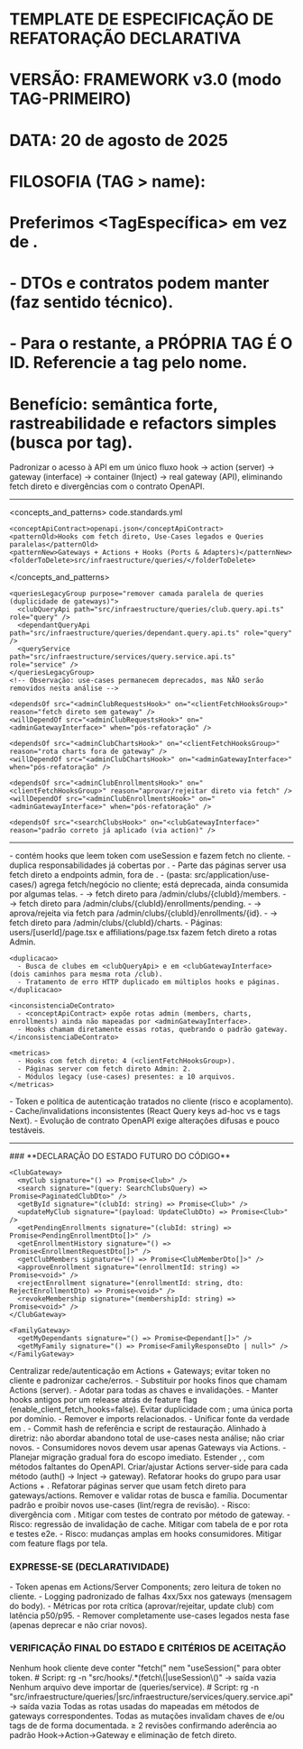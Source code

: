 # TEMPLATE DE ESPECIFICAÇÃO DE REFATORAÇÃO DECLARATIVA
# VERSÃO: FRAMEWORK v3.0 (modo TAG-PRIMEIRO)
# DATA: 20 de agosto de 2025
#
# FILOSOFIA (TAG > name):
# Preferimos <TagEspecífica> em vez de <tipo name="tag-específica">.
#   - DTOs e contratos podem manter <property name=".." type=".."> (faz sentido técnico).
#   - Para o restante, a PRÓPRIA TAG É O ID. Referencie a tag pelo nome.
# Benefício: semântica forte, rastreabilidade e refactors simples (busca por tag).

<task>
Padronizar o acesso à API em um único fluxo hook → action (server) → gateway (interface) → container (Inject) → real gateway (API), eliminando fetch direto e divergências com o contrato OpenAPI.
</task>

__________________________________________________________________________________________

<reference>

  <concepts_and_patterns>
    <projectCodeStandards>code.standards.yml</projectCodeStandards>

    <conceptApiContract>openapi.json</conceptApiContract>
    <patternOld>Hooks com fetch direto, Use-Cases legados e Queries paralelas</patternOld>
    <patternNew>Gateways + Actions + Hooks (Ports & Adapters)</patternNew>
    <folderToDelete>src/infraestructure/queries/</folderToDelete>
  </concepts_and_patterns>

  <filesToDelete>
    <clientFetchHooksGroup purpose="remover fetch direto do cliente">
      <adminClubMembersHook path="src/hooks/use-admin-club-members.ts" role="hook" />
      <adminClubRequestsHook path="src/hooks/use-admin-club-requests.ts" role="hook" />
      <adminClubEnrollmentsHook path="src/hooks/use-admin-club-enrollments.ts" role="hook" />
      <adminClubChartsHook path="src/hooks/use-admin-club-charts.ts" role="hook" />
    </clientFetchHooksGroup>

    <queriesLegacyGroup purpose="remover camada paralela de queries (duplicidade de gateways)">
      <clubQueryApi path="src/infraestructure/queries/club.query.api.ts" role="query" />
      <dependantQueryApi path="src/infraestructure/queries/dependant.query.api.ts" role="query" />
      <queryService path="src/infraestructure/services/query.service.api.ts" role="service" />
    </queriesLegacyGroup>
    <!-- Observação: use-cases permanecem deprecados, mas NÃO serão removidos nesta análise -->
  </filesToDelete>

  <interfacesToModify>
    <adminGatewayInterface path="src/application/gateways/admin.gateway.ts"
                           desiredContractRef="<AdminGateway>"
                           rationale="alinhar todas rotas Admin do OpenAPI em uma única porta" />
    <clubGatewayInterface path="src/application/gateways/club.gateway.ts"
                          desiredContractRef="<ClubGateway>"
                          rationale="concentrar operações do diretor (club-management) e busca de clubes" />
    <familyGatewayInterface path="src/application/gateways/family.gateway.ts"
                            desiredContractRef="<FamilyGateway>"
                            rationale="expor operações de família (meus dependentes/família)" />
  </interfacesToModify>

  <refs>
    <dependsOf src="<adminClubMembersHook>" on="<clientFetchHooksGroup>" reason="token no cliente e fetch direto" />
    <willDependOf src="<adminClubMembersHook>" on="<adminGatewayInterface>" when="pós-refatoração" />

    <dependsOf src="<adminClubRequestsHook>" on="<clientFetchHooksGroup>" reason="fetch direto sem gateway" />
    <willDependOf src="<adminClubRequestsHook>" on="<adminGatewayInterface>" when="pós-refatoração" />

    <dependsOf src="<adminClubChartsHook>" on="<clientFetchHooksGroup>" reason="rota charts fora de gateway" />
    <willDependOf src="<adminClubChartsHook>" on="<adminGatewayInterface>" when="pós-refatoração" />

    <dependsOf src="<adminClubEnrollmentsHook>" on="<clientFetchHooksGroup>" reason="aprovar/rejeitar direto via fetch" />
    <willDependOf src="<adminClubEnrollmentsHook>" on="<adminGatewayInterface>" when="pós-refatoração" />

    <dependsOf src="<searchClubsHook>" on="<clubGatewayInterface>" reason="padrão correto já aplicado (via action)" />
  </refs>

</reference>

__________________________________________________________________________________________

<as-is>
  <contextoArquitetural>
    - <clientFetchHooksGroup> contém hooks que leem token com useSession e fazem fetch no cliente.
    - <queriesLegacyGroup> duplica responsabilidades já cobertas por <clubGatewayInterface>.
    - Parte das páginas server usa fetch direto a endpoints admin, fora de <adminGatewayInterface>.
    - <applicationUseCasesLegacy> (pasta: src/application/use-cases/) agrega fetch/negócio no cliente; está deprecada, ainda consumida por algumas telas.
  </contextoArquitetural>

  <evidencias>
    <acoplamento>
      - <adminClubMembersHook> → fetch direto para /admin/clubs/{clubId}/members.
      - <adminClubRequestsHook> → fetch direto para /admin/clubs/{clubId}/enrollments/pending.
      - <adminClubEnrollmentsHook> → aprova/rejeita via fetch para /admin/clubs/{clubId}/enrollments/{id}.
      - <adminClubChartsHook> → fetch direto para /admin/clubs/{clubId}/charts.
      - Páginas: users/[userId]/page.tsx e affiliations/page.tsx fazem fetch direto a rotas Admin.
    </acoplamento>

    <duplicacao>
      - Busca de clubes em <clubQueryApi> e em <clubGatewayInterface> (dois caminhos para mesma rota /club).
      - Tratamento de erro HTTP duplicado em múltiplos hooks e páginas.
    </duplicacao>

    <inconsistenciaDeContrato>
      - <conceptApiContract> expõe rotas admin (members, charts, enrollments) ainda não mapeadas por <adminGatewayInterface>.
      - Hooks chamam diretamente essas rotas, quebrando o padrão gateway.
    </inconsistenciaDeContrato>

    <metricas>
      - Hooks com fetch direto: 4 (<clientFetchHooksGroup>).
      - Páginas server com fetch direto Admin: 2.
      - Módulos legacy (use-cases) presentes: ≥ 10 arquivos.
    </metricas>
  </evidencias>

  <consequencias>
    - Token e política de autenticação tratados no cliente (risco e acoplamento).
    - Cache/invalidations inconsistentes (React Query keys ad-hoc vs <QueryKeys> e tags Next).
    - Evolução de contrato OpenAPI exige alterações difusas e pouco testáveis.
  </consequencias>
</as-is>

__________________________________________________________________________________________

<to-be>
### **DECLARAÇÃO DO ESTADO FUTURO DO CÓDIGO**

<apiLayerStandardization>

  <designPatterns>
    <Gateway />
    <ActionsServerOnly />
    <PortsAndAdapters />
    <DependencyInjection />
  </designPatterns>

  <dataContracts>
    <AdminGateway>
      <getAffiliations signature="() => Promise<Family[]>" />
      <getClubs signature="() => Promise<Club[]>" />
      <getEnrollments signature="() => Promise<EnrollmentRequest[]>" />
      <getUsers signature="() => Promise<User[]>" />
      <getUserById signature="(userId: string) => Promise<User>" />
      <searchUsers signature="(query: SearchUsersQuery) => Promise<PaginatedUsersDto>" />
      <changeClubPrincipal signature="(clubId: string, dto: ChangePrincipalDto) => Promise<void>" />
      <updateClub signature="(clubId: string, payload: UpdateClubByAdminDto) => Promise<Club>" />
      <getClubMembers signature="(clubId: string) => Promise<ClubMemberDto[]>" />
      <getClubPendingEnrollments signature="(clubId: string) => Promise<PendingEnrollmentDto[]>" />
      <approveClubEnrollment signature="(clubId: string, enrollmentId: string) => Promise<void>" />
      <rejectClubEnrollment signature="(clubId: string, enrollmentId: string, dto: RejectEnrollmentDto) => Promise<void>" />
      <getClubCharts signature="(clubId: string) => Promise<ClubChartsDto>" />
      <getUserFamily signature="(userId: string) => Promise<FamilyResponseDto>" />
    </AdminGateway>

    <ClubGateway>
      <myClub signature="() => Promise<Club>" />
      <search signature="(query: SearchClubsQuery) => Promise<PaginatedClubDto>" />
      <getById signature="(clubId: string) => Promise<Club>" />
      <updateMyClub signature="(payload: UpdateClubDto) => Promise<Club>" />
      <getPendingEnrollments signature="(clubId: string) => Promise<PendingEnrollmentDto[]>" />
      <getEnrollmentHistory signature="() => Promise<EnrollmentRequestDto[]>" />
      <getClubMembers signature="() => Promise<ClubMemberDto[]>" />
      <approveEnrollment signature="(enrollmentId: string) => Promise<void>" />
      <rejectEnrollment signature="(enrollmentId: string, dto: RejectEnrollmentDto) => Promise<void>" />
      <revokeMembership signature="(membershipId: string) => Promise<void>" />
    </ClubGateway>

    <FamilyGateway>
      <getMyDependants signature="() => Promise<Dependant[]>" />
      <getMyFamily signature="() => Promise<FamilyResponseDto | null>" />
    </FamilyGateway>
  </dataContracts>

  <clientFetchHooksGroup state="DELETADO">
    <justificativa>
      Centralizar rede/autenticação em Actions + Gateways; evitar token no cliente e padronizar cache/erros.
    </justificativa>
    <impactos>
      - Substituir por hooks finos que chamam Actions (server).
      - Adotar <QueryKeys> para todas as chaves e invalidações.
    </impactos>
    <rollback>
      - Manter hooks antigos por um release atrás de feature flag (enable_client_fetch_hooks=false).
    </rollback>
  </clientFetchHooksGroup>

  <queriesLegacyGroup state="DELETADO">
    <justificativa>
      Evitar duplicidade com <ClubGateway.search>; uma única porta por domínio.
    </justificativa>
    <impactos>
      - Remover <QueryService> e imports relacionados.
      - Unificar fonte da verdade em <ClubGateway>.
    </impactos>
    <rollback>
      - Commit hash de referência e script de restauração.
    </rollback>
  </queriesLegacyGroup>

  <useCasesLegacyGroup state="MANTIDO">
    <justificativa>
      Alinhado à diretriz: não abordar abandono total de use-cases nesta análise; não criar novos.
    </justificativa>
    <impactos>
      - Consumidores novos devem usar apenas Gateways via Actions.
      - Planejar migração gradual fora do escopo imediato.
    </impactos>
  </useCasesLegacyGroup>

  <migrationPlan>
    <step order="1">Estender <adminGatewayInterface>, <clubGatewayInterface>, <familyGatewayInterface> com métodos faltantes do OpenAPI.</step>
    <step order="2">Criar/ajustar Actions server-side para cada método (auth() → Inject → gateway).</step>
    <step order="3">Refatorar hooks do grupo <clientFetchHooksGroup> para usar Actions + <QueryKeys>.</step>
    <step order="4">Refatorar páginas server que usam fetch direto para gateways/actions.</step>
    <step order="5">Remover <queriesLegacyGroup> e validar rotas de busca e família.</step>
    <step order="6">Documentar padrão e proibir novos use-cases (lint/regra de revisão).</step>
  </migrationPlan>

  <riscosERollback>
    - Risco: divergência com <conceptApiContract>. Mitigar com testes de contrato por método de gateway.
    - Risco: regressão de invalidação de cache. Mitigar com tabela de <QueryKeys> e <NextKeys> por rota e testes e2e.
    - Risco: mudanças amplas em hooks consumidores. Mitigar com feature flags por tela.
  </riscosERollback>

</apiLayerStandardization>

### EXPRESSE-SE (DECLARATIVIDADE)

<security>
  - Token apenas em Actions/Server Components; zero leitura de token no cliente.
</security>

<observabilidade>
  - Logging padronizado de falhas 4xx/5xx nos gateways (mensagem do body).
  - Métricas por rota crítica (aprovar/rejeitar, update club) com latência p50/p95.
</observabilidade>

<nonGoals>
  - Remover completamente use-cases legados nesta fase (apenas deprecar e não criar novos).
</nonGoals>

### **VERIFICAÇÃO FINAL DO ESTADO E CRITÉRIOS DE ACEITAÇÃO**

<finalState>
  Nenhum hook cliente deve conter "fetch(" nem "useSession(" para obter token.
  # Script: rg -n "src/hooks/.*(fetch\(|useSession\()" → saída vazia
</finalState>

<finalState>
  Nenhum arquivo deve importar de <queriesLegacyGroup> (queries/service).
  # Script: rg -n "src/infraestructure/queries/|src/infraestructure/services/query.service.api" → saída vazia
</finalState>

<finalState type="ContractMapping">
  Todas as rotas usadas do <conceptApiContract> mapeadas em métodos de gateways correspondentes.
</finalState>

<finalState type="CacheConsistency">
  Todas as mutações invalidam chaves de <QueryKeys> e/ou tags de <NextKeys> de forma documentada.
</finalState>

<finalState type="CodeReview">
  ≥ 2 revisões confirmando aderência ao padrão Hook→Action→Gateway e eliminação de fetch direto.
</finalState>

